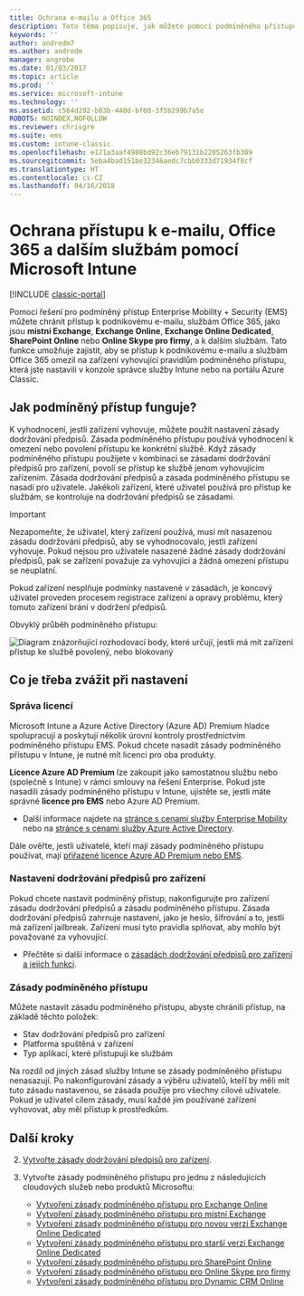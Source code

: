 ```yaml
---
title: Ochrana e-mailu a Office 365
description: Toto téma popisuje, jak můžete pomocí podmíněného přístupu povolit přístup k podnikovému e-mailu, podnikovým datům na SharePointu Online a k dalším službám jenom kompatibilním zařízením.
keywords: ''
author: andredm7
ms.author: andredm
manager: angrobe
ms.date: 01/03/2017
ms.topic: article
ms.prod: ''
ms.service: microsoft-intune
ms.technology: ''
ms.assetid: c564d292-b83b-440d-bf08-3f5b299b7a5e
ROBOTS: NOINDEX,NOFOLLOW
ms.reviewer: chrisgre
ms.suite: ems
ms.custom: intune-classic
ms.openlocfilehash: e121a3aaf4988bd92c36eb79131b2205263fb309
ms.sourcegitcommit: 5eba4bad151be32346aedc7cbb0333d71934f8cf
ms.translationtype: HT
ms.contentlocale: cs-CZ
ms.lasthandoff: 04/16/2018
---
```

# <a name="protect-access-to-email-office-365-and-other-services-with-microsoft-intune"></a>Ochrana přístupu k e-mailu, Office 365 a dalším službám pomocí Microsoft Intune

[!INCLUDE [classic-portal](../includes/classic-portal.md)]

Pomocí řešení pro podmíněný přístup Enterprise Mobility + Security (EMS) můžete chránit přístup k podnikovému e-mailu, službám Office 365, jako jsou **místní Exchange**, **Exchange Online**, **Exchange Online Dedicated**, **SharePoint Online** nebo **Online Skype pro firmy**, a k dalším službám. Tato funkce umožňuje zajistit, aby se přístup k podnikovému e-mailu a službám Office 365 omezil na zařízení vyhovující pravidlům podmíněného přístupu, která jste nastavili v konzole správce služby Intune nebo na portálu Azure Classic.
## <a name="how-does-conditional-access-work"></a>Jak podmíněný přístup funguje?
K vyhodnocení, jestli zařízení vyhovuje, můžete použít nastavení zásady dodržování předpisů. Zásada podmíněného přístupu používá vyhodnocení k omezení nebo povolení přístupu ke konkrétní službě. Když zásady podmíněného přístupu použijete v kombinaci se zásadami dodržování předpisů pro zařízení, povolí se přístup ke službě jenom vyhovujícím zařízením. Zásada dodržování předpisů a zásada podmíněného přístupu se nasadí pro uživatele. Jakékoli zařízení, které uživatel používá pro přístup ke službám, se kontroluje na dodržování předpisů se zásadami.

> [!IMPORTANT]
> Nezapomeňte, že uživatel, který zařízení používá, musí mít nasazenou zásadu dodržování předpisů, aby se vyhodnocovalo, jestli zařízení vyhovuje.
> Pokud nejsou pro uživatele nasazené žádné zásady dodržování předpisů, pak se zařízení považuje za vyhovující a žádná omezení přístupu se neuplatní.

Pokud zařízení nesplňuje podmínky nastavené v zásadách, je koncový uživatel proveden procesem registrace zařízení a opravy problému, který tomuto zařízení brání v dodržení předpisů.

Obvyklý průběh podmíněného přístupu:

![Diagram znázorňující rozhodovací body, které určují, jestli má mít zařízení přístup ke službě povolený, nebo blokovaný](../media/ConditionalAccess4.png)

## <a name="setup-considerations"></a>Co je třeba zvážit při nastavení

### <a name="licensing"></a>Správa licencí

Microsoft Intune a Azure Active Directory (Azure AD) Premium hladce spolupracují a poskytují několik úrovní kontroly prostřednictvím podmíněného přístupu EMS. Pokud chcete nasadit zásady podmíněného přístupu v Intune, je nutné mít licenci pro oba produkty.

**Licence Azure AD Premium** lze zakoupit jako samostatnou službu nebo (společně s Intune) v rámci smlouvy na řešení Enterprise. Pokud jste nasadili zásady podmíněného přístupu v Intune, ujistěte se, jestli máte správné **licence pro EMS** nebo Azure AD Premium.

- Další informace najdete na [stránce s cenami služby Enterprise Mobility](https://www.microsoft.com/cloud-platform/enterprise-mobility-pricing) nebo na [stránce s cenami služby Azure Active Directory](https://azure.microsoft.com/pricing/details/active-directory/).

Dále ověřte, jestli uživatelé, kteří mají zásady podmíněného přístupu používat, mají [přiřazené licence Azure AD Premium nebo EMS](/intune/licenses-assign).

### <a name="device-compliance-settings"></a>Nastavení dodržování předpisů pro zařízení

Pokud chcete nastavit podmíněný přístup, nakonfigurujte pro zařízení zásadu dodržování předpisů a zásadu podmíněného přístupu. Zásada dodržování předpisů zahrnuje nastavení, jako je heslo, šifrování a to, jestli má zařízení jailbreak. Zařízení musí tyto pravidla splňovat, aby mohlo být považované za vyhovující.

- Přečtěte si další informace o [zásadách dodržování předpisů pro zařízení a jejich funkci](introduction-to-device-compliance-policies-in-microsoft-intune.md).

### <a name="conditional-access-policy"></a>Zásady podmíněného přístupu

Můžete nastavit zásadu podmíněného přístupu, abyste chránili přístup, na základě těchto položek:
- Stav dodržování předpisů pro zařízení
- Platforma spuštěná v zařízení
- Typ aplikací, které přistupují ke službám

Na rozdíl od jiných zásad služby Intune se zásady podmíněného přístupu nenasazují. Po nakonfigurování zásady a výběru uživatelů, kteří by měli mít tuto zásadu nastavenou, se zásada použije pro všechny cílové uživatele. Pokud je uživatel cílem zásady, musí každé jím používané zařízení vyhovovat, aby měl přístup k prostředkům.


## <a name="next-steps"></a>Další kroky


2. [Vytvořte zásady dodržování předpisů pro zařízení](create-a-device-compliance-policy-in-microsoft-intune.md).

3. Vytvořte zásady podmíněného přístupu pro jednu z následujících cloudových služeb nebo produktů Microsoftu:

   - [Vytvoření zásady podmíněného přístupu pro Exchange Online](restrict-access-to-exchange-online-with-microsoft-intune.md)
   - [Vytvoření zásady podmíněného přístupu pro místní Exchange](restrict-access-to-exchange-onpremises-with-microsoft-intune.md)
   - [Vytvoření zásady podmíněného přístupu pro novou verzi Exchange Online Dedicated](restrict-access-to-exchange-online-with-microsoft-intune.md)
   - [Vytvoření zásady podmíněného přístupu pro starší verzi Exchange Online Dedicated](restrict-access-to-exchange-onpremises-with-microsoft-intune.md)
   - [Vytvoření zásady podmíněného přístupu pro SharePoint Online](restrict-access-to-sharepoint-online-with-microsoft-intune.md)
   - [Vytvoření zásady podmíněného přístupu pro Online Skype pro firmy](restrict-access-to-skype-for-business-online-with-microsoft-intune.md)
   - [Vytvoření zásady podmíněného přístupu pro Dynamic CRM Online](restrict-access-to-dynamics-crm-online-with-microsoft-intune.md)
